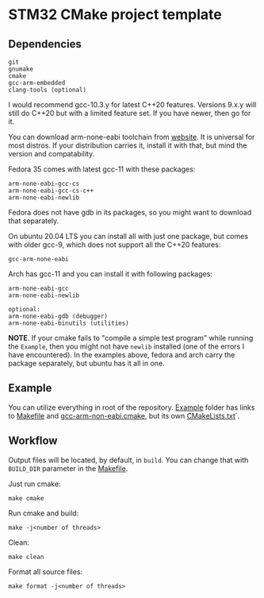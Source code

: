 # STM32 CMake project template

## Dependencies

```shell
git
gnumake
cmake
gcc-arm-embedded
clang-tools (optional)
```

I would recommend gcc-10.3.y for latest C++20 features. Versions 9.x.y will still do C++20 but with a limited feature set. If you have newer, then go for it.  

You can download arm-none-eabi toolchain from [website](https://developer.arm.com/tools-and-software/open-source-software/developer-tools/gnu-toolchain/gnu-rm/downloads). It is universal for most distros. If your distribution carries it, install it with that, but mind the version and compatability.  

Fedora 35 comes with latest gcc-11 with these packages:

```shell
arm-none-eabi-gcc-cs
arm-none-eabi-gcc-cs-c++
arm-none-eabi-newlib
```

Fedora does not have gdb in its packages, so you might want to download that separately.  

On ubuntu 20.04 LTS you can install all with just one package, but comes with older gcc-9, which does not support all the C++20 features:

```shell
gcc-arm-none-eabi
```

Arch has gcc-11 and you can install it with following packages:

```shell
arm-none-eabi-gcc
arm-none-eabi-newlib

optional:
arm-none-eabi-gdb (debugger)
arm-none-eabi-binutils (utilities)
```

**NOTE**. If your cmake fails to "compile a simple test program" while running the `Example`, then you might not have `newlib` installed (one of the errors I have encountered). In the examples above, fedora and arch carry the package separately, but ubuntu has it all in one.

## Example
You can utilize everything in root of the repository. [Example](Example) folder has links to [Makefile](Makefile) and [gcc-arm-non-eabi.cmake](gcc-arm-none-eabi.cmake), but its own [CMakeLists.txt](Example/CMakeLists.txt)`.

## Workflow

Output files will be located, by default, in `build`. You can change that with `BUILD_DIR` parameter in the [Makefile](Makefile).

Just run cmake:

```shell
make cmake
```

Run cmake and build:

```shell
make -j<number of threads>
```

Clean:

```shell
make clean
```

Format all source files:

```shell
make format -j<number of threads>
```
